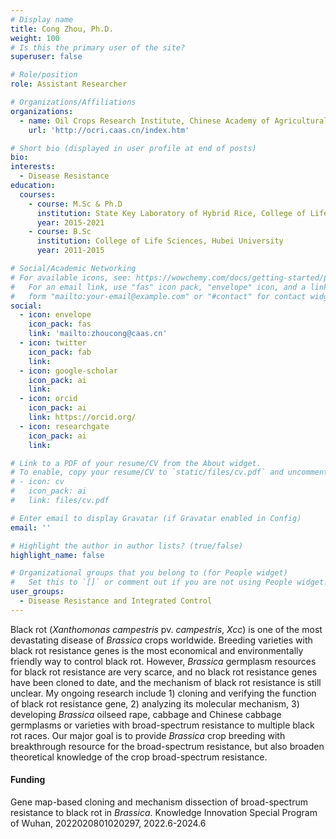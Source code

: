 ```yaml
---
# Display name
title: Cong Zhou, Ph.D.
weight: 100
# Is this the primary user of the site?
superuser: false

# Role/position
role: Assistant Researcher

# Organizations/Affiliations
organizations:
  - name: Oil Crops Research Institute, Chinese Academy of Agricultural Sciences
    url: 'http://ocri.caas.cn/index.htm'

# Short bio (displayed in user profile at end of posts)
bio: 
interests:
  - Disease Resistance
education:
  courses:
    - course: M.Sc & Ph.D
      institution: State Key Laboratory of Hybrid Rice, College of Life Sciences, Wuhan University   
      year: 2015-2021
    - course: B.Sc
      institution: College of Life Sciences, Hubei University
      year: 2011-2015

# Social/Academic Networking
# For available icons, see: https://wowchemy.com/docs/getting-started/page-builder/#icons
#   For an email link, use "fas" icon pack, "envelope" icon, and a link in the
#   form "mailto:your-email@example.com" or "#contact" for contact widget.
social:
  - icon: envelope
    icon_pack: fas
    link: 'mailto:zhoucong@caas.cn'
  - icon: twitter
    icon_pack: fab
    link: 
  - icon: google-scholar
    icon_pack: ai
    link: 
  - icon: orcid
    icon_pack: ai
    link: https://orcid.org/
  - icon: researchgate
    icon_pack: ai
    link: 

# Link to a PDF of your resume/CV from the About widget.
# To enable, copy your resume/CV to `static/files/cv.pdf` and uncomment the lines below.
# - icon: cv
#   icon_pack: ai
#   link: files/cv.pdf

# Enter email to display Gravatar (if Gravatar enabled in Config)
email: ''

# Highlight the author in author lists? (true/false)
highlight_name: false

# Organizational groups that you belong to (for People widget)
#   Set this to `[]` or comment out if you are not using People widget.
user_groups:
  - Disease Resistance and Integrated Control
---
```


Black rot (*Xanthomonas campestris* pv. *campestris*, *Xcc*) is one of the most devastating disease of *Brassica* crops worldwide. Breeding varieties with black rot resistance genes is the most economical and environmentally friendly way to control black rot. However, *Brassica* germplasm resources for black rot resistance are very scarce, and no black rot resistance genes have been cloned to date, and the mechanism of black rot resistance is still unclear. My ongoing research include 1) cloning and verifying the function of black rot resistance gene, 2) analyzing its molecular mechanism, 3) developing *Brassica* oilseed rape, cabbage and Chinese cabbage germplasms or varieties with broad-spectrum resistance to multiple black rot races. Our major goal is to provide *Brassica* crop breeding with breakthrough resource for the broad-spectrum resistance, but also broaden theoretical knowledge of the crop broad-spectrum resistance.

#### Funding
Gene map-based cloning and mechanism dissection of broad-spectrum resistance to black rot in *Brassica*. Knowledge Innovation Special Program of  Wuhan, 2022020801020297, 2022.6-2024.6
